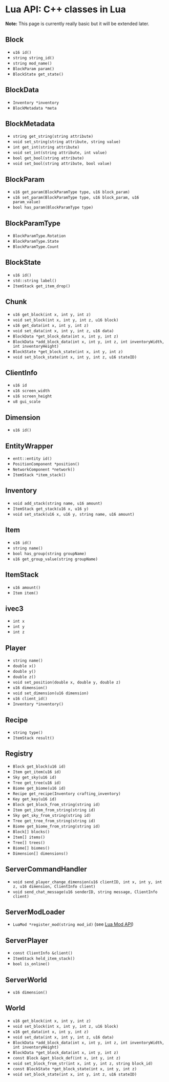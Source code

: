 # Lua API: C++ classes in Lua

**Note:** This page is currently really basic but it will be extended later.

## Block

- `u16 id()`
- `string string_id()`
- `string mod_name()`
- `BlockParam param()`
- `BlockState get_state()`

## BlockData

- `Inventory *inventory`
- `BlockMetadata *meta`

## BlockMetadata

- `string get_string(string attribute)`
- `void set_string(string attribute, string value)`
- `int get_int(string attribute)`
- `void set_int(string attribute, int value)`
- `bool get_bool(string attribute)`
- `void set_bool(string attribute, bool value)`

## BlockParam

- `u16 get_param(BlockParamType type, u16 block_param)`
- `u16 set_param(BlockParamType type, u16 block_param, u16 param_value)`
- `bool has_param(BlockParamType type)`

## BlockParamType

- `BlockParamType.Rotation`
- `BlockParamType.State`
- `BlockParamType.Count`

## BlockState

- `u16 id()`
- `std::string label()`
- `ItemStack get_item_drop()`

## Chunk

- `u16 get_block(int x, int y, int z)`
- `void set_block(int x, int y, int z, u16 block)`
- `u16 get_data(int x, int y, int z)`
- `void set_data(int x, int y, int z, u16 data)`
- `BlockData *get_block_data(int x, int y, int z)`
- `BlockData *add_block_data(int x, int y, int z, int inventoryWidth, int inventoryHeight)`
- `BlockState *get_block_state(int x, int y, int z)`
- `void set_block_state(int x, int y, int z, u16 stateID)`

## ClientInfo

- `u16 id`
- `u16 screen_width`
- `u16 screen_height`
- `u8 gui_scale`

## Dimension

- `u16 id()`

## EntityWrapper

- `entt::entity id()`
- `PositionComponent *position()`
- `NetworkComponent *network()`
- `ItemStack *item_stack()`

## Inventory

- `void add_stack(string name, u16 amount)`
- `ItemStack get_stack(u16 x, u16 y)`
- `void set_stack(u16 x, u16 y, string name, u16 amount)`

## Item

- `u16 id()`
- `string name()`
- `bool has_group(string groupName)`
- `u16 get_group_value(string groupName)`

## ItemStack

- `u16 amount()`
- `Item item()`

## ivec3

- `int x`
- `int y`
- `int z`

## Player

- `string name()`
- `double x()`
- `double y()`
- `double z()`
- `void set_position(double x, double y, double z)`
- `u16 dimension()`
- `void set_dimension(u16 dimension)`
- `u16 client_id()`
- `Inventory *inventory()`

## Recipe

- `string type()`
- `ItemStack result()`

## Registry

- `Block get_block(u16 id)`
- `Item get_item(u16 id)`
- `Sky get_sky(u16 id)`
- `Tree get_tree(u16 id)`
- `Biome get_biome(u16 id)`
- `Recipe get_recipe(Inventory crafting_inventory)`
- `Key get_key(u16 id)`
- `Block get_block_from_string(string id)`
- `Item get_item_from_string(string id)`
- `Sky get_sky_from_string(string id)`
- `Tree get_tree_from_string(string id)`
- `Biome get_biome_from_string(string id)`
- `Block[] blocks()`
- `Item[] items()`
- `Tree[] trees()`
- `Biome[] biomes()`
- `Dimension[] dimensions()`

## ServerCommandHandler

- `void send_player_change_dimension(u16 clientID, int x, int y, int z, u16 dimension, ClientInfo client)`
- `void send_chat_message(u16 senderID, string message, ClientInfo client)`

## ServerModLoader

- `LuaMod *register_mod(string mod_id)` (see [Lua Mod API](lua-api-mod.md#example))

## ServerPlayer

- `const ClientInfo &client()`
- `ItemStack held_item_stack()`
- `bool is_online()`

## ServerWorld

- `u16 dimension()`

## World

- `u16 get_block(int x, int y, int z)`
- `void set_block(int x, int y, int z, u16 block)`
- `u16 get_data(int x, int y, int z)`
- `void set_data(int x, int y, int z, u16 data)`
- `BlockData *add_block_data(int x, int y, int z, int inventoryWidth, int inventoryHeight)`
- `BlockData *get_block_data(int x, int y, int z)`
- `const Block &get_block_def(int x, int y, int z)`
- `void set_block_from_str(int x, int y, int z, string block_id)`
- `const BlockState *get_block_state(int x, int y, int z)`
- `void set_block_state(int x, int y, int z, u16 stateID)`


